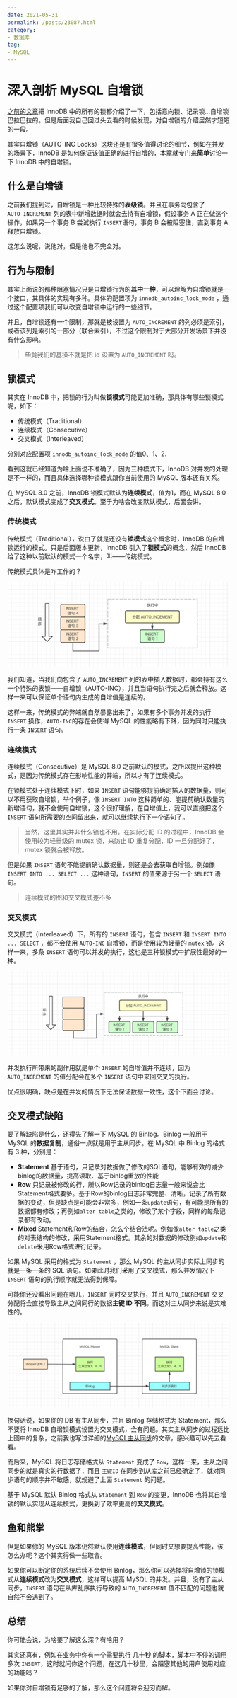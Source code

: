```yaml
---
date: 2021-05-31
permalink: /posts/23087.html
category:
- 数据库
tag:
- MySQL
---
```


# 深入剖析 MySQL 自增锁

[之前的文章](https://mp.weixin.qq.com/s/rB0MHssNG_9ivZP2ka-EYw)把 InnoDB 中的所有的锁都介绍了一下，包括意向锁、记录锁...自增锁巴拉巴拉的。但是后面我自己回过头去看的时候发现，对自增锁的介绍居然才短短的一段。

其实自增锁（AUTO-INC Locks）这块还是有很多值得讨论的细节，例如在并发的场景下，InnoDB 是如何保证该值正确的进行自增的，本章就专门来**简单**讨论一下 InnoDB 中的自增锁。



## 什么是自增锁

之前我们提到过，自增锁是一种比较特殊的**表级锁**。并且在事务向包含了 `AUTO_INCREMENT` 列的表中新增数据时就会去持有自增锁，假设事务 A 正在做这个操作，如果另一个事务 B 尝试执行 `INSERT`语句，事务 B 会被阻塞住，直到事务 A 释放自增锁。

这怎么说呢，说他对，但是他也不完全对。



## 行为与限制

其实上面说的那种阻塞情况只是自增锁行为的**其中一种**，可以理解为自增锁就是一个接口，其具体的实现有多种。具体的配置项为 `innodb_autoinc_lock_mode` ，通过这个配置项我们可以改变自增锁中运行的一些细节。

并且，自增锁还有一个限制，那就是被设置为 `AUTO_INCREMENT`  的列必须是索引，或者该列是索引的一部分（联合索引），不过这个限制对于大部分开发场景下并没有什么影响。

> 毕竟我们的基操不就是把 id 设置为 `AUTO_INCREMENT` 吗。



## 锁模式

其实在 InnoDB 中，把锁的行为叫做**锁模式**可能更加准确，那具体有哪些锁模式呢，如下：

- 传统模式（Traditional）
- 连续模式（Consecutive）
- 交叉模式（Interleaved）

分别对应配置项 `innodb_autoinc_lock_mode`  的值0、1、2.

看到这就已经知道为啥上面说不准确了，因为三种模式下，InnoDB 对并发的处理是不一样的，而且具体选择哪种锁模式跟你当前使用的 MySQL 版本还有关系。

在 MySQL 8.0 之前，InnoDB 锁模式默认为**连续模式**，值为1，而在 MySQL 8.0 之后，默认模式变成了**交叉模式**。至于为啥会改变默认模式，后面会讲。



### 传统模式

传统模式（Traditional），说白了就是还没有**锁模式**这个概念时，InnoDB 的自增锁运行的模式。只是后面版本更新，InnoDB 引入了**锁模式**的概念，然后 InnoDB 给了这种以前默认的模式一个名字，叫——传统模式。

传统模式具体是咋工作的？

![](/images/mysql/23087/traditional-mode.jpeg)

我们知道，当我们向包含了 `AUTO_INCREMENT` 列的表中插入数据时，都会持有这么一个特殊的表锁——自增锁（AUTO-INC），并且当语句执行完之后就会释放。这样一来可以保证单个语句内生成的自增值是连续的。

这样一来，传统模式的弊端就自然暴露出来了，如果有多个事务并发的执行 `INSERT` 操作，`AUTO-INC`的存在会使得 MySQL 的性能略有下降，因为同时只能执行一条 `INSERT` 语句。



### 连续模式

连续模式（Consecutive）是 MySQL 8.0 之前默认的模式，之所以提出这种模式，是因为传统模式存在影响性能的弊端，所以才有了连续模式。

在锁模式处于连续模式下时，如果 `INSERT` 语句能够提前确定插入的数据量，则可以不用获取自增锁，举个例子，像 `INSERT INTO` 这种简单的、能提前确认数量的新增语句，就不会使用自增锁，这个很好理解，在自增值上，我可以直接把这个 `INSERT` 语句所需要的空间留出来，就可以继续执行下一个语句了。

> 当然，这里其实并非什么锁也不用。在实际分配 ID 的过程中，InnoDB 会使用较为轻量级的 mutex 锁，来防止 ID 重复分配，ID 一旦分配好了，mutex 锁就会被释放。

但是如果 `INSERT` 语句不能提前确认数据量，则还是会去获取自增锁。例如像 `INSERT INTO ... SELECT ...` 这种语句，`INSERT` 的值来源于另一个 `SELECT` 语句。

> 连续模式的图和交叉模式差不多



### 交叉模式

交叉模式（Interleaved）下，所有的 `INSERT` 语句，包含 `INSERT` 和 `INSERT INTO ... SELECT` ，都不会使用 `AUTO-INC` 自增锁，而是使用较为轻量的 `mutex`  锁。这样一来，多条 `INSERT` 语句可以并发的执行，这也是三种锁模式中扩展性最好的一种。

![](/images/mysql/23087/interleaved-mode.jpeg)

并发执行所带来的副作用就是单个 `INSERT` 的自增值并不连续，因为 `AUTO_INCREMENT` 的值分配会在多个 `INSERT` 语句中来回交叉的执行。

优点很明确，缺点是在并发的情况下无法保证数据一致性，这个下面会讨论。



## 交叉模式缺陷

要了解缺陷是什么，还得先了解一下 MySQL 的 Binlog。Binlog 一般用于 MySQL 的**数据复制**，通俗一点就是用于主从同步。在 MySQL 中 Binlog 的格式有 3 种，分别是：

- **Statement** 基于语句，只记录对数据做了修改的SQL语句，能够有效的减少binlog的数据量，提高读取、基于binlog重放的性能
- **Row** 只记录被修改的行，所以Row记录的binlog日志量一般来说会比Statement格式要多。基于Row的binlog日志非常完整、清晰，记录了所有数据的变动，但是缺点是可能会非常多，例如一条`update`语句，有可能是所有的数据都有修改；再例如`alter table`之类的，修改了某个字段，同样的每条记录都有改动。
- **Mixed** Statement和Row的结合，怎么个结合法呢。例如像`alter table`之类的对表结构的修改，采用Statement格式。其余的对数据的修改例如`update`和`delete`采用Row格式进行记录。

如果 MySQL 采用的格式为 `Statement` ，那么 MySQL 的主从同步实际上同步的就是一条一条的 SQL 语句。如果此时我们采用了交叉模式，那么并发情况下 `INSERT` 语句的执行顺序就无法得到保障。

可能你还没看出问题在哪儿，`INSERT` 同时交叉执行，并且 `AUTO_INCREMENT` 交叉分配将会直接导致主从之间同行的数据**主键 ID 不同**。而这对主从同步来说是灾难性的。

![](/images/mysql/23087/bug-in-interleaved-mode.jpeg)

换句话说，如果你的 DB 有主从同步，并且 Binlog 存储格式为 Statement，那么不要将 InnoDB 自增锁模式设置为交叉模式，会有问题。其实主从同步的过程远比上图中的复杂，之前我也写过详细的[MySQL主从同步](https://mp.weixin.qq.com/s/xejfrjc1CO0r8uBT-_vpag)的文章，感兴趣可以先去看看。

而后来，MySQL 将日志存储格式从 `Statement` 变成了 `Row`，这样一来，主从之间同步的就是真实的行数据了，而且 `主键ID` 在同步到从库之前已经确定了，就对同步语句的顺序并不敏感，就规避了上面 `Statement` 的问题。

基于 MySQL 默认 Binlog 格式从 `Statement` 到 `Row` 的变更，InnoDB 也将其自增锁的默认实现从连续模式，更换到了效率更高的**交叉模式**。



## 鱼和熊掌

但是如果你的 MySQL 版本仍然默认使用**连续模式**，但同时又想要提高性能，该怎么办呢？这个其实得做一些取舍。

如果你可以断定你的系统后续不会使用 Binlog，那么你可以选择将自增锁的锁模式从**连续模式**改为**交叉模式**，这样可以提高 MySQL 的并发。并且，没有了主从同步，`INSERT` 语句在从库乱序执行导致的 `AUTO_INCREMENT` 值不匹配的问题也就自然不会遇到了。



## 总结

你可能会说，为啥要了解这么深？有啥用？

其实还真有，例如在业务中你有一个需要执行 几十秒 的脚本，脚本中不停的调用多次 `INSERT`，这时就问你这个问题，在这几十秒里，会阻塞其他的用户使用对应的功能吗？

如果你对自增锁有足够的了解，那么这个问题将会迎刃而解。

